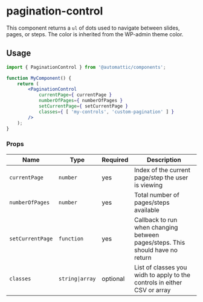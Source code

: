 # pagination-control

This component returns a `ul` of dots used to navigate between slides, pages, or steps. The color is inherited from the WP-admin theme color.

## Usage

```jsx
import { PaginationControl } from '@automattic/components';

function MyComponent() {
	return (
		<PaginationControl
			currentPage={ currentPage }
			numberOfPages={ numberOfPages }
			setCurrentPage={ setCurrentPage }
			classes={ [ 'my-controls', 'custom-pagination' ] }
		/>
	);
}
```

### Props

| Name             | Type            | Required | Description                                                                   |
| ---------------- | --------------- | -------- | ----------------------------------------------------------------------------- |
| `currentPage`    | `number`        | yes      | Index of the current page/step the user is viewing                            |
| `numberOfPages`  | `number`        | yes      | Total number of pages/steps available                                         |
| `setCurrentPage` | `function`      | yes      | Callback to run when changing between pages/steps. This should have no return |
| `classes`        | `string\|array` | optional | List of classes you widh to apply to the controls in either CSV or array      |
